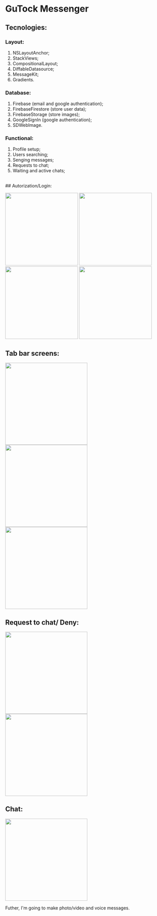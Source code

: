 # GuTock Messenger

## Tecnologies:
### Layout:
1. NSLayoutAnchor;
2. StackViews;
3. CompositionalLayout;
4. DiffableDatasource;
5. MessageKit;
6. Gradients.

### Database:
1. Firebase (email and google authentication);
2. FirebaseFirestore (store user data);
3. FirebaseStorage (store images);
4. GoogleSignIn (google authentication);
5. SDWebImage.

### Functional:
1. Profile setup;
2. Users searching;
3. Senging messages;
4. Requests to chat;
5. Waiting and active chats;

<br>
## Autorization/Login:
<p float="left">
  <img src="https://github.com/VldSab/IOS/blob/main/GuTock/Docs/FirstScreen.png" width="230"/>
  <img src="https://github.com/VldSab/IOS/blob/main/GuTock/Docs/Google.png" width="230"/>
  <img src="https://github.com/VldSab/IOS/blob/main/GuTock/Docs/SignUp.png" width="230"/>
  <img src="https://github.com/VldSab/IOS/blob/main/GuTock/Docs/Login.png" width="230"/>
</p>


## Tab bar screens:
<p float="left">
  <img src="https://github.com/VldSab/IOS/blob/main/GuTock/Docs/SearchPeople.png" width="260"/>
  <img src="https://github.com/VldSab/IOS/blob/main/GuTock/Docs/Chats.png" width="260"/>
  <img src="https://github.com/VldSab/IOS/blob/main/GuTock/Docs/SetupProfile.png" width="260"/>
</p>


## Request to chat/ Deny:
<p float="left">
  <img src="https://github.com/VldSab/IOS/blob/main/GuTock/Docs/Request.png" width="260"/>
  <img src="https://github.com/VldSab/IOS/blob/main/GuTock/Docs/AcceptDeny.png" width="260"/>
</p>


## Chat:
<p float="left">
  <img src="https://github.com/VldSab/IOS/blob/main/GuTock/Docs/Conversation.PNG" width="260"/> 
</p>

Futher, I'm going to make photo/video and voice messages.
